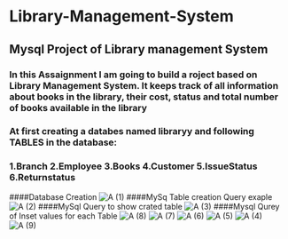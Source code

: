 # Library-Management-System
## Mysql Project of Library management System
### In this Assaignment I am going to build a roject based on Library Management System. It keeps track of all information about books in the library, their cost, status and total number of books available in the library
### At first creating a databes named libraryy and following TABLES in the database:
### 1.Branch 2.Employee 3.Books 4.Customer 5.IssueStatus 6.Returnstatus
####Database Creation 
![A (1)](https://github.com/user-attachments/assets/08164084-3889-4bcd-8ce4-af204389675e)
####MySq Table creation Query exaple
![A (2)](https://github.com/user-attachments/assets/b9140d98-4da6-4420-af46-68ee62b6f8a7)
####MySql Query to show crated table
![A (3)](https://github.com/user-attachments/assets/40218b80-3ff6-48ed-9ac3-ed355b2f6bf3)
####Mysql Qurey of Inset values for each Table
![A (8)](https://github.com/user-attachments/assets/7541b6ae-10a4-4f29-b096-4a911fca9e41)
![A (7)](https://github.com/user-attachments/assets/b2b1c866-1a27-4fea-b8a3-386a74c8a0ba)
![A (6)](https://github.com/user-attachments/assets/27184e1e-7430-45fa-bf9c-80af16bdf2e3)
![A (5)](https://github.com/user-attachments/assets/5689df00-d3d0-4cf4-ad33-422135a239ae)
![A (4)](https://github.com/user-attachments/assets/a2245087-4991-47b8-a8f1-f16995285375)
![A (9)](https://github.com/user-attachments/assets/ad71010f-e7b2-4923-8b91-208c8c1cac7d)
